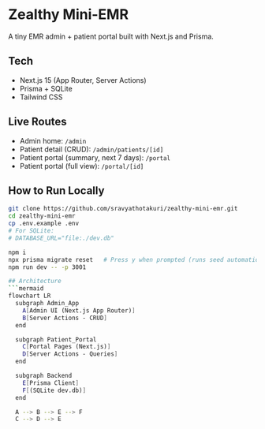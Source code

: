 # Zealthy Mini-EMR

A tiny EMR admin + patient portal built with Next.js and Prisma.

## Tech
- Next.js 15 (App Router, Server Actions)
- Prisma + SQLite
- Tailwind CSS

## Live Routes
- Admin home: `/admin`
- Patient detail (CRUD): `/admin/patients/[id]`
- Patient portal (summary, next 7 days): `/portal`
- Patient portal (full view): `/portal/[id]`

## How to Run Locally
```bash
git clone https://github.com/sravyathotakuri/zealthy-mini-emr.git
cd zealthy-mini-emr
cp .env.example .env
# For SQLite:
# DATABASE_URL="file:./dev.db"

npm i
npx prisma migrate reset   # Press y when prompted (runs seed automatically)
npm run dev -- -p 3001

## Architecture
```mermaid
flowchart LR
  subgraph Admin_App
    A[Admin UI (Next.js App Router)]
    B[Server Actions - CRUD]
  end

  subgraph Patient_Portal
    C[Portal Pages (Next.js)]
    D[Server Actions - Queries]
  end

  subgraph Backend
    E[Prisma Client]
    F[(SQLite dev.db)]
  end

  A --> B --> E --> F
  C --> D --> E
